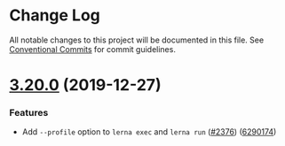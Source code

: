 # Change Log

All notable changes to this project will be documented in this file. See
[Conventional Commits](https://conventionalcommits.org) for commit guidelines.

# [3.20.0](https://github.com/lerna/lerna/compare/v3.19.0...v3.20.0) (2019-12-27)

### Features

- Add `--profile` option to `lerna exec` and `lerna run`
  ([#2376](https://github.com/lerna/lerna/issues/2376))
  ([6290174](https://github.com/lerna/lerna/commit/62901748f818516d58efdfd955eacb447e270351))
